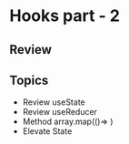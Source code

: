 # Hooks part - 2
## Review

## Topics

- Review useState
- Review useReducer
- Method array.map(()=> )
- Elevate State